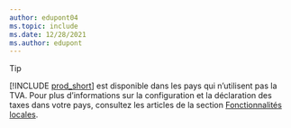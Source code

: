 ```yaml
---
author: edupont04
ms.topic: include
ms.date: 12/28/2021
ms.author: edupont
---
```

> [!TIP]
> [!INCLUDE [prod_short](prod_short.md)] est disponible dans les pays qui n’utilisent pas la TVA. Pour plus d’informations sur la configuration et la déclaration des taxes dans votre pays, consultez les articles de la section [Fonctionnalités locales](../about-localization.md).  
